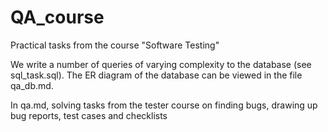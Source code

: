 # QA_course
Practical tasks from the course "Software Testing"

We write a number of queries of varying complexity to the database (see sql_task.sql). The ER diagram of the database can be viewed in the file qa_db.md.

In qa.md, solving tasks from the tester course on finding bugs, drawing up bug reports, test cases and checklists
